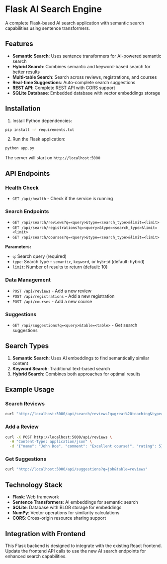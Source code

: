 # Flask AI Search Engine

A complete Flask-based AI search application with semantic search capabilities using sentence transformers.

## Features

- **Semantic Search**: Uses sentence transformers for AI-powered semantic search
- **Hybrid Search**: Combines semantic and keyword-based search for better results
- **Multi-table Search**: Search across reviews, registrations, and courses
- **Real-time Suggestions**: Auto-complete search suggestions
- **REST API**: Complete REST API with CORS support
- **SQLite Database**: Embedded database with vector embeddings storage

## Installation

1. Install Python dependencies:
```bash
pip install -r requirements.txt
```

2. Run the Flask application:
```bash
python app.py
```

The server will start on `http://localhost:5000`

## API Endpoints

### Health Check
- `GET /api/health` - Check if the service is running

### Search Endpoints
- `GET /api/search/reviews?q=<query>&type=<search_type>&limit=<limit>`
- `GET /api/search/registrations?q=<query>&type=<search_type>&limit=<limit>`
- `GET /api/search/courses?q=<query>&type=<search_type>&limit=<limit>`

**Parameters:**
- `q`: Search query (required)
- `type`: Search type - `semantic`, `keyword`, or `hybrid` (default: hybrid)
- `limit`: Number of results to return (default: 10)

### Data Management
- `POST /api/reviews` - Add a new review
- `POST /api/registrations` - Add a new registration
- `POST /api/courses` - Add a new course

### Suggestions
- `GET /api/suggestions?q=<query>&table=<table>` - Get search suggestions

## Search Types

1. **Semantic Search**: Uses AI embeddings to find semantically similar content
2. **Keyword Search**: Traditional text-based search
3. **Hybrid Search**: Combines both approaches for optimal results

## Example Usage

### Search Reviews
```bash
curl "http://localhost:5000/api/search/reviews?q=great%20teaching&type=hybrid&limit=5"
```

### Add a Review
```bash
curl -X POST http://localhost:5000/api/reviews \
  -H "Content-Type: application/json" \
  -d '{"name": "John Doe", "comment": "Excellent course!", "rating": 5}'
```

### Get Suggestions
```bash
curl "http://localhost:5000/api/suggestions?q=joh&table=reviews"
```

## Technology Stack

- **Flask**: Web framework
- **Sentence Transformers**: AI embeddings for semantic search
- **SQLite**: Database with BLOB storage for embeddings
- **NumPy**: Vector operations for similarity calculations
- **CORS**: Cross-origin resource sharing support

## Integration with Frontend

This Flask backend is designed to integrate with the existing React frontend. Update the frontend API calls to use the new AI search endpoints for enhanced search capabilities.